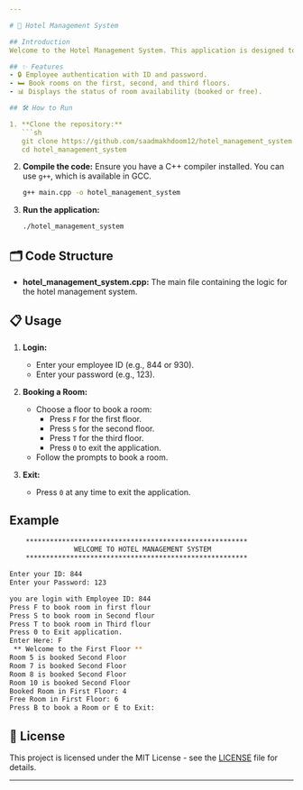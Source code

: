 ```yaml
---

# 🏨 Hotel Management System

## Introduction
Welcome to the Hotel Management System. This application is designed to manage hotel room bookings efficiently. It allows employees to log in, check availability, and book rooms across three floors.

## ✨ Features
- 🔒 Employee authentication with ID and password.
- 🛏️ Book rooms on the first, second, and third floors.
- 📊 Displays the status of room availability (booked or free).

## 🛠️ How to Run

1. **Clone the repository:**
   ```sh
   git clone https://github.com/saadmakhdoom12/hotel_management_system.git
   cd hotel_management_system
   ```

2. **Compile the code:**
   Ensure you have a C++ compiler installed. You can use `g++`, which is available in GCC.
   ```sh
   g++ main.cpp -o hotel_management_system
   ```

3. **Run the application:**
   ```sh
   ./hotel_management_system
   ```

## 🗂️ Code Structure
- **hotel_management_system.cpp:** The main file containing the logic for the hotel management system.

## 📋 Usage

1. **Login:**
   - Enter your employee ID (e.g., 844 or 930).
   - Enter your password (e.g., 123).

2. **Booking a Room:**
   - Choose a floor to book a room:
     - Press `F` for the first floor.
     - Press `S` for the second floor.
     - Press `T` for the third floor.
     - Press `0` to exit the application.
   - Follow the prompts to book a room.

3. **Exit:**
   - Press `0` at any time to exit the application.

## Example
```sh
    *******************************************************
                WELCOME TO HOTEL MANAGEMENT SYSTEM
    *******************************************************

Enter your ID: 844
Enter your Password: 123

you are login with Employee ID: 844
Press F to book room in first flour
Press S to book room in Second flour
Press T to book room in Third flour
Press 0 to Exit application.
Enter Here: F
 ** Welcome to the First Floor **
Room 5 is booked Second Floor
Room 7 is booked Second Floor
Room 8 is booked Second Floor
Room 10 is booked Second Floor
Booked Room in First Floor: 4
Free Room in First Floor: 6
Press B to book a Room or E to Exit:
```

## 📜 License
This project is licensed under the MIT License - see the [LICENSE](LICENSE) file for details.

---
```

